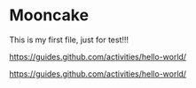 # Mooncake

This is my first file, just for test!!!

https://guides.github.com/activities/hello-world/

https://guides.github.com/activities/hello-world/
